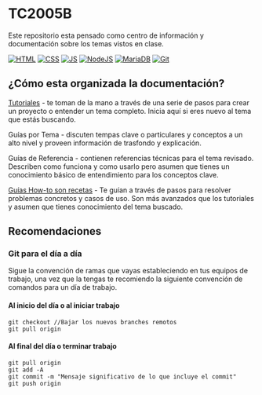 # TC2005B
Este repositorio esta pensado como centro de información y documentación sobre los temas vistos en clase.

[![HTML](https://img.shields.io/badge/HTML-orange.svg?logo=html5&style=flat)]()
[![CSS](https://img.shields.io/badge/CSS-red.svg?logo=css3&style=flat)]()
[![JS](https://img.shields.io/badge/javascript-blue.svg?logo=javascript&style=flat)]()
[![NodeJS](https://img.shields.io/badge/NodeJS-green.svg?logo=node.js&style=flat)]()
[![MariaDB](https://img.shields.io/badge/MariaDB-purple.svg?logo=mariadb&style=flat)]()
[![Git](https://img.shields.io/badge/Git-black.svg?logo=git&style=flat)]()


## ¿Cómo esta organizada la documentación?

[Tutoriales](/TUTORIALS.md) - te toman de la mano a través de una serie de pasos para crear un proyecto o entender un tema completo. Inicia aquí si eres nuevo al tema que estás buscando.

Guías por Tema - discuten tempas clave o particulares y conceptos a un alto nivel y proveen información de trasfondo y explicación.

Guías de Referencia - contienen referencias técnicas para el tema revisado. Describen como funciona y como usarlo pero asumen que tienes un conocimiento básico de entendimiento para los conceptos clave.

[Guías How-to son recetas](/RECIPES.md) - Te guían a través de pasos para resolver problemas concretos y casos de uso. Son más avanzados que los tutoriales y asumen que tienes conocimiento del tema buscado.

## Recomendaciones

### Git para el día a día

Sigue la convención de ramas que vayas estableciendo en tus equipos de trabajo, una vez que la tengas te recomiendo la siguiente convención de comandos para un día de trabajo.

#### Al inicio del día o al iniciar trabajo
```
git checkout //Bajar los nuevos branches remotos
git pull origin
```

#### Al final del día o terminar trabajo
```
git pull origin
git add -A
git commit -m "Mensaje significativo de lo que incluye el commit"
git push origin
```